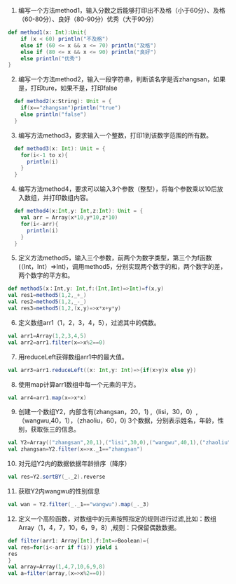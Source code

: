1. 编写一个方法method1，输入分数之后能够打印出不及格（小于60分）、及格（60-80分）、良好（80-90分）优秀（大于90分）
```Scala
def method1(x: Int):Unit{
    if (x < 60) println("不及格")
    else if (60 <= x && x <= 70) println("及格")
    else if (80 <= x && x <= 90) println("良好")
    else println("优秀")
}
```
2. 编写一个方法method2，输入一段字符串，判断该名字是否zhangsan，如果是，打印ture，如果不是，打印false
```Scala
  def method2(x:String): Unit = {
    if(x=="zhangsan")println("true")
    else println("false")
  }
```
3. 编写方法method3，要求输入一个整数，打印1到该数字范围的所有数。
```Scala
  def method3(x: Int): Unit = {
    for(i<-1 to x){
      println(i)
    }
  }
```
4. 编写方法method4，要求可以输入3个参数（整型），将每个参数乘以10后放入数组，并打印数组内容。
```Scala
  def method4(x:Int,y: Int,z:Int): Unit = {
    val arr = Array(x*10,y*10,z*10)
    for(i<-arr){
      println(i)
    }
  }
```
5. 定义方法method5，输入三个参数，前两个为数字类型，第三个为f函数(（Int，Int）=>Int)，调用method5，分别实现两个数字的和，两个数字的差，两个数字的平方和。
```Scala
def method5(x：Int,y: Int,f:(Int,Int)=>Int)=f(x,y)
val res1=method5(1,2,_+_)
val res2=method5(1,2,_-_)
val res3=method5(1,2,(x,y)=>x*x+y*y)
```
6. 定义数组arr1（1，2，3，4，5），过滤其中的偶数。
```Scala
val arr1=Array(1,2,3,4,5)
val arr2=arr1.filter(x=>x%2==0)
```
7. 用reduceLeft获得数组arr1中的最大值。
```Scala
val arr3=arr1.reduceLeft((x: Int,y: Int)=>{if(x>y)x else y})
```
8. 使用map计算arr1数组中每一个元素的平方。
```Scala
val arr4=arr1.map(x=>x*x)
```
9. 创建一个数组Y2，内部含有(zhangsan，20，1) ,（lisi，30，0）, （wangwu,40，1），（zhaoliu，60，0) 3个数据，分别表示姓名，年龄，性别，获取张三的信息。
```Scala
val Y2=Array(("zhangsan",20,1),("lisi",30,0),("wangwu",40,1),("zhaoliu",60,0))
val zhangsan=Y2.filter(x=>x._1=="zhangsan")
```
10. 对元组Y2内的数据依据年龄排序（降序）
```Scala
val res=Y2.sortBY(_._2).reverse
```
11. 获取Y2内wangwu的性别信息
```Scala
val wan = Y2.filter(_._1=="wangwu").map(_._3)
```
12. 定义一个高阶函数，对数组中的元素按照指定的规则进行过滤,比如：数组Array（1，4，7，10，6，9，8）,规则：只保留偶数数据。
```Scala
def filter(arr1: Array[Int],f:Int=>Boolean)={
val res=for(i<-arr if f(i)) yield i
res
}
val array=Array(1,4,7,10,6,9,8)
val a=filter(array,(x=>x%2==0))
```
